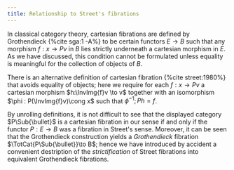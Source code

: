 ```yaml
---
title: Relationship to Street's fibrations
---
```


In classical category theory, cartesian fibrations are defined by
Grothendieck {%cite sga:1 -A%} to be certain functors $E\to B$ such that any morphism $f:x\to Pv$
in $B$ lies strictly underneath a cartesian morphism in $E$. As we have
discussed, this condition cannot be formulated unless equality is meaningful
for the collection of objects of $B$.

There is an alternative definition of cartesian fibration {%cite street:1980%} that avoids
equality of objects; here we require for each $f:x\to Pv$ a cartesian morphism
$h:\InvImg{f}v \to v$ together with an isomorphism $\phi : P(\InvImg{f}v)\cong x$
such that $\phi^{-1};Ph = f$.

By unrolling definitions, it is not difficult to see that the displayed
category $P\Sub{\bullet}$ is a cartesian fibration in our sense if and only if the functor
$P:E\to B$ was a fibration in Street's sense. Moreover, it can be seen that the
Grothendieck construction yields a *Grothendieck* fibration
$\TotCat{P\Sub{\bullet}}\to B$; hence we have introduced by accident a convenient
destription of the *strictification* of Street fibrations into equivalent
Grothendieck fibrations.
